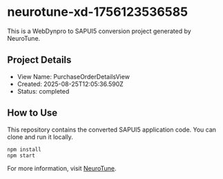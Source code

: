 # neurotune-xd-1756123536585
This is a WebDynpro to SAPUI5 conversion project generated by NeuroTune.

## Project Details
- View Name: PurchaseOrderDetailsView
- Created: 2025-08-25T12:05:36.590Z
- Status: completed

## How to Use
This repository contains the converted SAPUI5 application code. You can clone and run it locally.

```
npm install
npm start
```

For more information, visit [NeuroTune](https://neurotune.com).
        